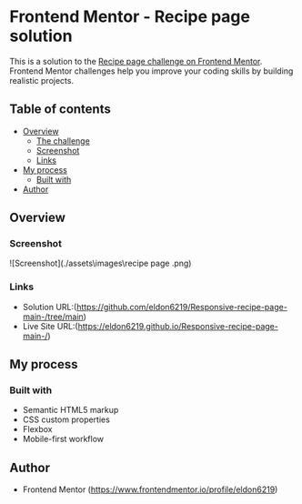 # Frontend Mentor - Recipe page solution

This is a solution to the [Recipe page challenge on Frontend Mentor](https://www.frontendmentor.io/challenges/recipe-page-KiTsR8QQKm). Frontend Mentor challenges help you improve your coding skills by building realistic projects. 

## Table of contents

- [Overview](#overview)
  - [The challenge](#the-challenge)
  - [Screenshot](#screenshot)
  - [Links](#links)
- [My process](#my-process)
  - [Built with](#built-with)
- [Author](#author)



## Overview

### Screenshot

![Screenshot](./assets\images\recipe page .png)



### Links

- Solution URL:(https://github.com/eldon6219/Responsive-recipe-page-main-/tree/main)
- Live Site URL:(https://eldon6219.github.io/Responsive-recipe-page-main-/)

## My process

### Built with

- Semantic HTML5 markup
- CSS custom properties
- Flexbox
- Mobile-first workflow



## Author

- Frontend Mentor (https://www.frontendmentor.io/profile/eldon6219)

